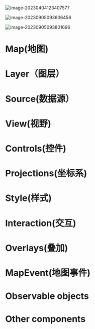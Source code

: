 ![image-20230404123407577](https://learnone.oss-cn-beijing.aliyuncs.com/pic/202311062225702.png)

![image-20230905093606456](https://learnone.oss-cn-beijing.aliyuncs.com/pic/202311062225024.png)

![image-20230905093801696](https://learnone.oss-cn-beijing.aliyuncs.com/pic/202311062225378.png)

# Map(地图)



# Layer（图层）

# Source(数据源）

# View(视野)

# Controls(控件)

# Projections(坐标系)

# Style(样式)

# Interaction(交互)

# Overlays(叠加)

# MapEvent(地图事件)

# Observable objects

# Other components

